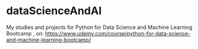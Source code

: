 # dataScienceAndAI
My studies and projects for Python for Data Science and Machine Learning Bootcamp , on: https://www.udemy.com/course/python-for-data-science-and-machine-learning-bootcamp/

